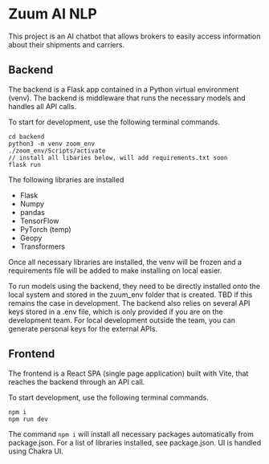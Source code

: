 # Zuum AI NLP
This project is an AI chatbot that allows brokers to easily access information about their shipments and carriers.

## Backend
The backend is a Flask app contained in a Python virtual environment (venv). The backend is middleware that runs the
necessary models and handles all API calls.

To start for development, use the following terminal commands.

```
cd backend
python3 -m venv zoom_env
./zoom_env/Scripts/activate
// install all libaries below, will add requirements.txt soon
flask run
```

The following libraries are installed
- Flask
- Numpy
- pandas
- TensorFlow
- PyTorch (temp)
- Geopy
- Transformers

Once all necessary libraries are installed, the venv will be frozen and a requirements file will be added to make installing on local easier.

To run models using the backend, they need to be directly installed onto the local system and stored in the
zuum_env folder that is created. TBD if this remains the case in development. The backend also relies on several
API keys stored in a .env file, which is only provided if you are on the development team. For local development outside
the team, you can generate personal keys for the external APIs.


## Frontend
The frontend is a React SPA (single page application) built with Vite, that reaches the backend through an API call.

To start development, use the following terminal commands.

```
npm i
npm run dev
```

The command `npm i` will install all necessary packages automatically from package.json. For a list of libraries
installed, see package.json. UI is handled using Chakra UI.
